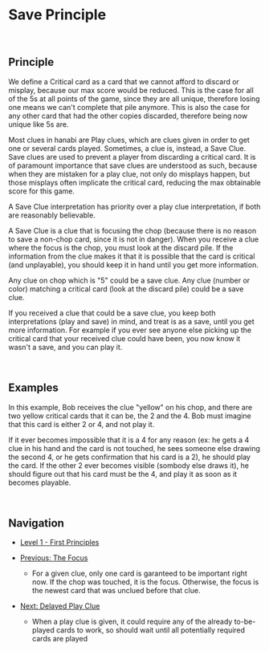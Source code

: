 # Save Principle

<br />

## Principle

We define a Critical card as a card that we cannot afford to discard or misplay, because our max score would be reduced. This is the case for all of the 5s at all points of the game, since they are all unique, therefore losing one means we can't complete that pile anymore. This is also the case for any other card that had the other copies discarded, therefore being now unique like 5s are.

Most clues in hanabi are Play clues, which are clues given in order to get one or several cards played. Sometimes, a clue is, instead, a Save Clue. Save clues are used to prevent a player from discarding a critical card. It is of paramount importance that save clues are understood as such, because when they are mistaken for a play clue, not only do misplays happen, but those misplays often implicate the critical card, reducing the max obtainable score for this game.

A Save Clue interpretation has priority over a play clue interpretation, if both are reasonably believable.

A Save Clue is a clue that is focusing the chop (because there is no reason to save a non-chop card, since it is not in danger). When you receive a clue where the focus is the chop, you must look at the discard pile. If the information from the clue makes it that it is possible that the card is critical (and unplayable), you should keep it in hand until you get more information.

Any clue on chop which is "5" could be a save clue. Any clue (number or color) matching a critical card (look at the discard pile) could be a save clue.

If you received a clue that could be a save clue, you keep both interpretations (play and save) in mind, and treat is as a save, until you get more information. For example if you ever see anyone else picking up the critical card that your received clue could have been, you now know it wasn't a save, and you can play it.

<br />

## Examples

In this example, Bob receives the clue "yellow" on his chop, and there are two yellow critical cards that it can be, the 2 and the 4. Bob must imagine that this card is either 2 or 4, and not play it.

If it ever becomes impossible that it is a 4 for any reason (ex: he gets a 4 clue in his hand and the card is not touched, he sees someone else drawing the second 4, or he gets confirmation that his card is a 2), he should play the card. If the other 2 ever becomes visible (sombody else draws it), he should figure out that his card must be the 4, and play it as soon as it becomes playable.

<br />

## Navigation

* [Level 1 - First Principles](https://github.com/agilbert1412/HanabiStrategy/blob/master/Strategy/Level%201%20-%20First%20Principles/Level%201%20-%20First%20Principles.md)
	
* [Previous: The Focus](https://github.com/agilbert1412/HanabiStrategy/blob/master/Strategy/Level%201%20-%20First%20Principles/3%20-%20The%20Focus.md)
	* For a given clue, only one card is garanteed to be important right now. If the chop was touched, it is the focus. Otherwise, the focus is the newest card that was unclued before that clue.
	
* [Next: Delayed Play Clue](https://github.com/agilbert1412/HanabiStrategy/blob/master/Strategy/Level%201%20-%20First%20Principles/5%20-%20Delayed%20Play%20Clue.md)
	* When a play clue is given, it could require any of the already to-be-played cards to work, so should wait until all potentially required cards are played
	
	